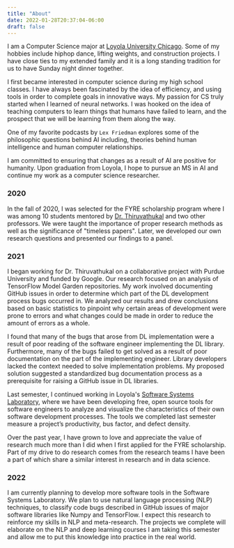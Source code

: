 ```yaml
---
title: "About"
date: 2022-01-28T20:37:04-06:00
draft: false
---
```


I am a Computer Science major at [Loyola University Chicago](https://www.luc.edu/cs/index.shtml).  Some of my hobbies include hiphop dance, lifting weights, and construction projects.  I have close ties to my extended family and it is a long standing tradition for us to have Sunday night dinner together.

I first became interested in computer science during my high school classes. I have always been fascinated by the idea of efficiency, and using tools in order to complete goals in innovative ways.  My passion for CS truly started when I learned  of neural networks. I was hooked on the idea of teaching computers to learn things that humans have failed to learn, and the prospect that we will be learning from them along the way.  

One of my favorite podcasts by `Lex Friedman` explores some of the philosophic questions behind AI including, theories behind human intelligence and human computer relationships.

I am committed to ensuring that changes as a result of AI are positive for humanity.  Upon graduation from Loyola, I hope to pursue an MS in AI and continue my work as a computer science researcher.


### 2020

In the fall of 2020, I was selected for the FYRE scholarship program where I was among 10 students mentored by [Dr. Thiruvathukal](https://gkt.cs.luc.edu/) and two other professors. We were taught the importance of proper research methods as well as the significance of "timeless papers". Later, we developed our own research questions and presented our findings to a panel.

### 2021

I began working for Dr. Thiruvathukal on a collaborative project with Purdue University and funded by Google. Our research focused on an analysis of TensorFlow Model Garden repositories. My work involved documenting GitHub issues in order to determine which part of the DL development process bugs occurred in.  We analyzed our results and drew conclusions based on basic statistics to pinpoint why certain areas of development were prone to errors and what changes could be made in order to reduce the amount of errors as a whole.  

I found that many of the bugs that arose from DL implementation were a result of poor reading of the software engineer implementing the DL library. Furthermore, many of the bugs failed to get solved as a result of poor documentation on the part of the implementing engineer.  Library developers lacked the context needed to solve implementation problems.  My proposed solution suggested a standardized bug documentation process as a prerequisite for raising a GitHub issue in DL libraries.

Last semester, I continued working in Loyola's [Software Systems Laboratory](https://ssl.cs.luc.edu/), where we have been developing free, open source tools for software engineers to analyze and visualize the characteristics of their own software development processes.  The tools we completed last semester measure a project’s productivity, bus factor, and defect density.  

Over the past year, I have grown to love and appreciate the value of research much more than I did when I first applied for the FYRE scholarship. Part of my drive to do research comes from the research teams I have been a part of which share a similar interest in research and in data science.

### 2022

I am currently planning to develop more software tools in the Software Systems Laboratory. We plan to use natural language processing (NLP) techniques, to classify code bugs described in GitHub issues of major software libraries like Numpy and TensorFlow. I expect this research to reinforce my skills in NLP and meta-research. The projects we complete will elaborate on the NLP and deep learning courses I am taking this semester and allow me to put this knowledge into practice in the real world.  
